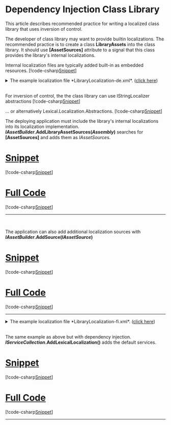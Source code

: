 ﻿# Dependency Injection Class Library

This article describes recommended practice for writing a localized class library that uses inversion of control.

The developer of class library may want to provide builtin localizations. 
The recommended practice is to create a class **LibraryAssets** into the class library.
It should use **[AssetSources]** attribute to a signal that this class provides the library's internal localizations.

Internal localization files are typically added built-in as embedded resources.
[!code-csharp[Snippet](../ClassLibrary/LibraryAssets.cs)]
<details>
  <summary>The example localization file *LibraryLocalization-de.xml*.  (<u>click here</u>)</summary>
[!code-xml[Snippet](../../LibraryLocalization-de.xml)]
</details>
<br/>

For inversion of control, the the class library can use IStringLocalizer abstractions
[!code-csharp[Snippet](MyClass2.cs)]

... or alternatively Lexical.Localization.Abstractions.
[!code-csharp[Snippet](MyClass2b.cs)]
<br/>

The deploying application must include the library's internal localizations into its localization implementation.
**<i>IAssetBuilder</i>.AddLibraryAssetSources(*Assembly*)** searches for **[AssetSources]** and adds them as *IAssetSource*s.
# [Snippet](#tab/snippet-3)
[!code-csharp[Snippet](LibraryConsumer3.cs#Snippet)]
# [Full Code](#tab/full-3)
[!code-csharp[Snippet](LibraryConsumer3.cs)]
***
<br/>

The application can also add additional localization sources with **<i>IAssetBuilder</i>.AddSource(*IAssetSource*)**
# [Snippet](#tab/snippet-3b)
[!code-csharp[Snippet](LibraryConsumer3b.cs#Snippet)]
# [Full Code](#tab/full-3b)
[!code-csharp[Snippet](LibraryConsumer3b.cs)]
***
<details>
  <summary>The example localization file *LibraryLocalization-fi.xml*.  (<u>click here</u>)</summary>
[!code-xml[Snippet](../../LibraryLocalization-fi.xml)]
</details>
<br/>

The same example as above but with dependency injection. **<i>IServiceCollection</i>.AddLexicalLocalization()** adds the default services.
# [Snippet](#tab/snippet-4)
[!code-csharp[Snippet](LibraryConsumer4.cs#Snippet)]
# [Full Code](#tab/full-4)
[!code-csharp[Snippet](LibraryConsumer4.cs)]
***

